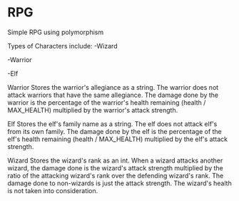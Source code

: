 # RPG
Simple RPG using polymorphism

Types of Characters include:
-Wizard

-Warrior

-Elf

Warrior
Stores the warrior's allegiance as a string.
The warrior does not attack warriors that have the same allegiance.
The damage done by the warrior is the percentage of the warrior's health remaining (health / MAX_HEALTH) multiplied by the warrior's attack strength.


Elf
Stores the elf's family name as a string.
The elf does not attack elf's from its own family.
The damage done by the elf is the percentage of the elf's health remaining (health / MAX_HEALTH) multiplied by the elf's attack strength.


Wizard
Stores the wizard's rank as an int.
When a wizard attacks another wizard, the damage done is the wizard's attack strength multiplied by the ratio of the attacking wizard's rank over the defending wizard's rank.
The damage done to non-wizards is just the attack strength. The wizard's health is not taken into consideration.


